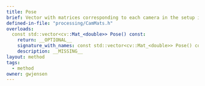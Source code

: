 ```yaml
---
title: Pose
brief: Vector with matrices corresponding to each camera in the setup in corresponding index. Each matrix is a 4x4 pose matrix. A pose matrix is the inverse of a projection matrix. It describes image coordinates in terms of world coordinates.
defined-in-file: "processing/CamMats.h"
overloads:
  const std::vector<cv::Mat_<double>> Pose() const:
    return: __OPTIONAL__
    signature_with_names: const std::vector<cv::Mat_<double>> Pose() const
    description: __MISSING__
layout: method
tags:
  - method
owner: gwjensen
---
```

